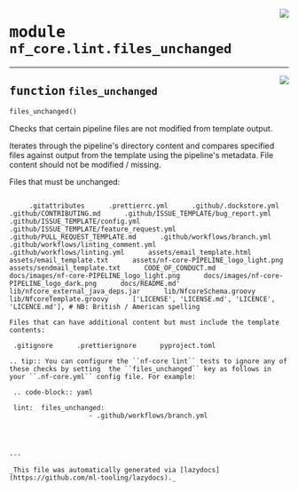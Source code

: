 <!-- markdownlint-disable -->

<a href="../../../../../../tools/nf_core/lint/files_unchanged.py#L0"><img align="right" style="float:right;" src="https://img.shields.io/badge/-source-cccccc?style=flat-square"></a>

# <kbd>module</kbd> `nf_core.lint.files_unchanged`

---

<a href="../../../../../../tools/nf_core/lint/files_unchanged.py#L14"><img align="right" style="float:right;" src="https://img.shields.io/badge/-source-cccccc?style=flat-square"></a>

## <kbd>function</kbd> `files_unchanged`

```python
files_unchanged()
```

Checks that certain pipeline files are not modified from template output.

Iterates through the pipeline's directory content and compares specified files against output from the template using the pipeline's metadata. File content should not be modified / missing.

Files that must be unchanged:

```

     .gitattributes      .prettierrc.yml      .github/.dockstore.yml      .github/CONTRIBUTING.md      .github/ISSUE_TEMPLATE/bug_report.yml      .github/ISSUE_TEMPLATE/config.yml      .github/ISSUE_TEMPLATE/feature_request.yml      .github/PULL_REQUEST_TEMPLATE.md      .github/workflows/branch.yml      .github/workflows/linting_comment.yml      .github/workflows/linting.yml      assets/email_template.html      assets/email_template.txt      assets/nf-core-PIPELINE_logo_light.png      assets/sendmail_template.txt      CODE_OF_CONDUCT.md      docs/images/nf-core-PIPELINE_logo_light.png      docs/images/nf-core-PIPELINE_logo_dark.png      docs/README.md'      lib/nfcore_external_java_deps.jar      lib/NfcoreSchema.groovy      lib/NfcoreTemplate.groovy      ['LICENSE', 'LICENSE.md', 'LICENCE', 'LICENCE.md'], # NB: British / American spelling

Files that can have additional content but must include the template contents:
```

     .gitignore      .prettierignore      pyproject.toml

```
.. tip:: You can configure the ``nf-core lint`` tests to ignore any of these checks by setting  the ``files_unchanged`` key as follows in your ``.nf-core.yml`` config file. For example:

 .. code-block:: yaml

 lint:  files_unchanged:
                    - .github/workflows/branch.yml




---

_This file was automatically generated via [lazydocs](https://github.com/ml-tooling/lazydocs)._
```
